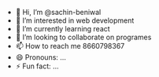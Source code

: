 - 👋 Hi, I’m @sachin-beniwal
- 👀 I’m interested in web development
- 🌱 I’m currently learning react
- 💞️ I’m looking to collaborate on programes
- 📫 How to reach me 8660798367
- 😄 Pronouns: ...
- ⚡ Fun fact: ...

<!---
sachin-beniwal/sachin-beniwal is a ✨ special ✨ repository because its `README.md` (this file) appears on your GitHub profile.
You can click the Preview link to take a look at your changes.
--->
